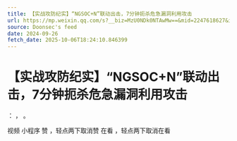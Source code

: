 ```yaml
---
title: 【实战攻防纪实】“NGSOC+N”联动出击，7分钟扼杀危急漏洞利用攻击
url: https://mp.weixin.qq.com/s?__biz=MzU0NDk0NTAwMw==&mid=2247618627&idx=1&sn=ac13190f67261a80fcad3befe8ddcf53
source: Doonsec's feed
date: 2024-09-26
fetch_date: 2025-10-06T18:24:10.846399
---
```


# 【实战攻防纪实】“NGSOC+N”联动出击，7分钟扼杀危急漏洞利用攻击

：
，
。

视频
小程序
赞
，轻点两下取消赞
在看
，轻点两下取消在看